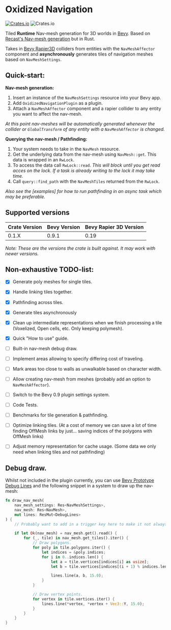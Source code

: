 # Oxidized Navigation
[![Crates.io](https://img.shields.io/crates/v/oxidized_navigation)](https://crates.io/crates/oxidized_navigation/)
![Crates.io](https://img.shields.io/crates/l/oxidized_navigation)

Tiled **Runtime** Nav-mesh generation for 3D worlds in [Bevy](https://bevyengine.org/). Based on [Recast's Nav-mesh generation](https://github.com/recastnavigation/recastnavigation/) but in Rust.

Takes in [Bevy Rapier3D](https://crates.io/crates/bevy_rapier3d) colliders from entities with the ``NavMeshAffector`` component and **asynchronously** generates tiles of navigation meshes based on ``NavMeshSettings``.

## Quick-start:
**Nav-mesh generation:**
1. Insert an instance of the ``NavMeshSettings`` resource into your Bevy app.
2. Add ``OxidizedNavigationPlugin`` as a plugin.
3. Attach a ``NavMeshAffector`` component and a rapier collider to any entity you want to affect the nav-mesh.

*At this point nav-meshes will be automatically generated whenever the collider or ``GlobalTransform`` of any entity with a ``NavMeshAffector`` is changed.*

**Querying the nav-mesh / Pathfinding:**
1. Your system needs to take in the ``NavMesh`` resource.
2. Get the underlying data from the nav-mesh using ``NavMesh::get``. This data is wrapped in an ``RwLock``.
3. To access the data call ``RwLock::read``. *This will block until you get read acces on the lock. If a task is already writing to the lock it may take time.*
4. Call ``query::find_path`` with the ``NavMeshTiles`` returned from the ``RwLock``. 

*Also see the [examples] for how to run pathfinding in an async task which may be preferable.*

## Supported versions

| Crate Version | Bevy Version | Bevy Rapier 3D Version |
| ------------- | ------------ | ---------------------- |
| 0.1.X         | 0.9.1        | 0.19                   |

*Note: These are the versions the crate is built against. It may work with newer versions.*

## Non-exhaustive TODO-list:

- [X] Generate poly meshes for single tiles.
- [X] Handle linking tiles together.
- [X] Pathfinding across tiles.
- [X] Generate tiles asynchronously
- [X] Clean up intermediate representations when we finish processing a tile (Voxelized, Open cells, etc. Only keeping polymesh).
- [X] Quick "How to use" guide.

- [ ] Built-in nav-mesh debug draw.
- [ ] Implement areas allowing to specify differing cost of traveling.
- [ ] Mark areas too close to walls as unwalkable based on character width.
- [ ] Allow creating nav-mesh from meshes (probably add an option to ``NavMeshAffector``).
- [ ] Switch to the Bevy 0.9 plugin settings system.

- [ ] Code Tests.
- [ ] Benchmarks for tile generation & pathfinding. 
- [ ] Optimize linking tiles. (At a cost of memory we can save a lot of time finding OffMesh links by just... saving indices of the polygons with OffMesh links)
- [ ] Adjust memory representation for cache usage. (Some data we only need when linking tiles and not pathfinding)

## Debug draw.

Whilst not included in the plugin currently, you can use [Bevy Prototype Debug Lines](https://crates.io/crates/bevy_prototype_debug_lines) and the following snippet in a system to draw up the nav-mesh:

```rust
fn draw_nav_mesh(
    nav_mesh_settings: Res<NavMeshSettings>,
    nav_mesh: Res<NavMesh>,
    mut lines: ResMut<DebugLines>
) {
    // Probably want to add in a trigger key here to make it not always draw.

    if let Ok(nav_mesh) = nav_mesh.get().read() {
        for (_, tile) in nav_mesh.get_tiles().iter() {
            // Draw polygons.
            for poly in tile.polygons.iter() {
                let indices = &poly.indices;
                for i in 0..indices.len() {
                    let a = tile.vertices[indices[i] as usize];
                    let b = tile.vertices[indices[(i + 1) % indices.len()] as usize];

                    lines.line(a, b, 15.0);
                }
            }

            // Draw vertex points.
            for vertex in tile.vertices.iter() {
                lines.line(*vertex, *vertex + Vec3::Y, 15.0);
            }
        }
    }
}
```
